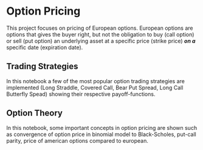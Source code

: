 # Option Pricing
This project focuses on pricing of European options. European options are options that gives the buyer right, but not the obligation to buy (call option) or sell (put option) an underlying asset at a specific price (strike price) _**on a**_ specific date (expiration date). 

## Trading Strategies
In this notebook a few of the most popular option trading strategies are implemented (Long Straddle, Covered Call, Bear Put Spread, Long Call Butterfly Spead) showing their respective payoff-functions.

## Option Theory
In this notebook, some important concepts in option pricing are shown such as convergence of option price in binomial model to Black-Scholes, put-call parity, price of american options compared to european.
